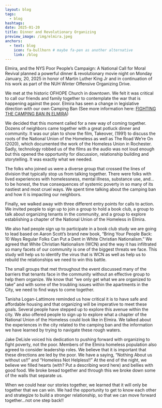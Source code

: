 ```yaml
---
layout: blog
tags:
  - blog
hashtags:
date: 2025-01-20
title: Dinner and Revolutionary Organizing
preview_image: /img/elmira.jpeg 
anchors:
  - text: blog
    icon: fa-bullhorn # maybe fa-pen as another alternative
    link: /blog
---
```



[^bignote]: The National Union of the Homeless (NUH), Freedom Church of the Poor

Elmira, and the NYS Poor People’s Campaign: A National Call for Moral Revival planned a powerful dinner & revolutionary movie night on Monday January, 20, 2025 in honor of Martin Luther King Jr and in continuation of his work as part of the NUH Winter Offensive Organizing Drive. 

We met at the historic OFHOPE Church in downtown. We felt it was critical to call our friends and family together to contemplate the war that is happening against the poor. Elmira has seen a change in legislative direction with our own Camping Ban (See more information here: [FIGHTING THE CAMPING BAN IN ELMIRA](https://docs.google.com/document/d/1iqoDqfP-7b2aG9AZJmX-4JbTvS-ipDHJfts7Up5lhio/edit?usp=drivesdk))

We decided that this moment called for a new way of coming together. Dozens of neighbors came together with a great potluck dinner and community. It was our plan to show the film, Takeover, (1991) to discuss the roots of the National Union of the Homeless as well as The Road We’re On (2020), which documented the work of the Homeless Union in Rochester. Sadly, technology robbed us of the films as the audio was not loud enough but this opened the opportunity for discussion, 
relationship building and storytelling. It was exactly what we needed. 

The folks who joined us were a diverse group that crossed the lines of division that typically stop us from talking together. There were folks with lived experiences with homelessness, mental illness, substance use, and…to be honest, the true consequences of systemic poverty in so many of its nastiest and most cruel ways. We spent time talking about the camping ban and how it is impacting our neighbors. 

Finally, we walked away with three different entry points for calls to action. We invited people to sign up to join a group to hold a book club, a group to talk about organizing tenants in the community, and a 
group to explore establishing a chapter of the National Union of the Homeless in Elmira. 

We also had people sign up to participate in a book club study we are going to lead based on Aaron Scott’s brand new book, “Bring Your People Back: 10 Ways Regular Folks Can Put a Dent in White Christian Nationalism.” We agreed that White Christian Nationalism (WCN) and the way it has infiltrated so many facets of our community is one of the biggest threats we face. This study will help us to identify the virus that is WCN as well as help us to rebuild the relationships we need to win this battle. 

The small groups that met throughout the event discussed many of the barriers that tenants face in the community without an effective group to help them organize. We know that “we only get what we are organized to take” and with some of the troubling issues within the apartments in the City, we need to find ways to come together. 

Tanisha Logan-Lattimore reminded us how critical it is to have safe and affordable housing and that organizing will be imperative to meet these goals. Several people have stepped up to explore this avenue within the city. We also offered people to sign up to explore what a chapter of the National Union of the Homeless could look like in Elmira. We talked about the experiences in the city related to the camping ban and the 
information we have learned by trying to navigate these rough waters. 

Jake DeLisle voiced his dedication to pushing forward with organizing to fight poverty, not the poor. Members of the Elmira homeless population also agreed to consider leadership roles. We believe that it is important that these directions are led by the poor. We have a saying, “Nothing About us without us!!” and “Homeless Not Helpless!!” At the end of the night, we believe we filled hearts (with? Put a describing word here) and bellies with good food. We broke bread together and through this we broke down some of the walls that separate us. 

When we could hear our stories together, we learned that it will only be together that we can win. We had the opportunity to get to know each other and strategize to build a stronger relationship, so that we can move forward together…not one step back!!

